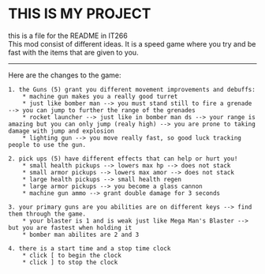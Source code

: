 THIS IS MY PROJECT
=================

this is a file for the README in IT266  
This mod consist of different ideas. It is a speed game where you try and be fast with the items that are given to you.

---

Here are the changes to the game:

    1. the Guns (5) grant you different movement improvements and debuffs:
        * machine gun makes you a really good turret  
        * just like bomber man --> you must stand still to fire a grenade --> you can jump to further the range of the grenades
        * rocket launcher --> just like in bomber man ds --> your range is amazing but you can only jump (realy high) --> you are prone to taking damage with jump and explosion
        * lighting gun --> you move really fast, so good luck tracking people to use the gun.

    2. pick ups (5) have different effects that can help or hurt you!
        * small health pickups --> lowers max hp --> does not stack
        * small armor pickups --> lowers max amor --> does not stack
        * large health pickups --> small health regen
        * large armor pickups --> you become a glass cannon
        * machine gun ammo --> grant double damage for 3 seconds  

    3. your primary guns are you abilities are on different keys --> find them through the game.
        * your blaster is 1 and is weak just like Mega Man's Blaster --> but you are fastest when holding it
        * bomber man abilites are 2 and 3

    4. there is a start time and a stop time clock
        * click [ to begin the clock
        * click ] to stop the clock
